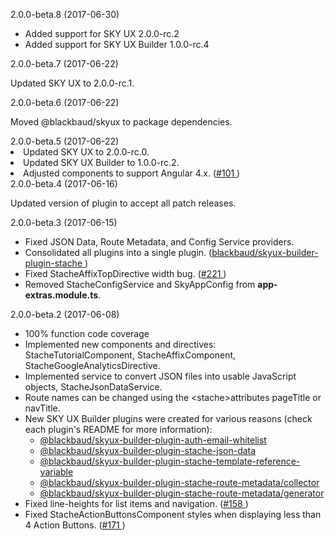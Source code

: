 <stache
  pageTitle="June"
  navOrder="110"
  showTableOfContents="true">

  <stache-page-anchor>
    2.0.0-beta.8 (2017-06-30)
  </stache-page-anchor>

  <ul>
    <li>
      Added support for SKY UX 2.0.0-rc.2
    </li>
    <li>
      Added support for SKY UX Builder 1.0.0-rc.4
    </li>
  </ul>

  <stache-page-anchor>
    2.0.0-beta.7 (2017-06-22)
  </stache-page-anchor>

  <p>
    Updated SKY UX to <sky-code>2.0.0-rc.1</sky-code>.
  </p>

  <stache-page-anchor>
    2.0.0-beta.6 (2017-06-22)
  </stache-page-anchor>

  <p>
    Moved <sky-code>@blackbaud/skyux</sky-code> to package dependencies.
  </p>

  <stache-page-anchor>
    2.0.0-beta.5 (2017-06-22)
  </stache-page-anchor>

  <li>
    Updated SKY UX to <sky-code>2.0.0-rc.0</sky-code>.
  </li>
  <li>
    Updated SKY UX Builder to <sky-code>1.0.0-rc.2</sky-code>.
  </li>
  <li>
    Adjusted components to support Angular <sky-code>4.x</sky-code>. (<a href="https://github.com/blackbaud/stache2/issues/101">#101 <i class="fa fa-external-link" aria-hidden="true"></i></a>)
  </li>

  <stache-page-anchor>
    2.0.0-beta.4 (2017-06-16)
  </stache-page-anchor>

  <p>
    Updated version of plugin to accept all patch releases.
  </p>

  <stache-page-anchor>
    2.0.0-beta.3 (2017-06-15)
  </stache-page-anchor>

  <ul>
    <li>
      Fixed JSON Data, Route Metadata, and Config Service providers.
    </li>
    <li>
      Consolidated all plugins into a single plugin. (<a href="https://github.com/blackbaud/skyux-builder-plugin-stache">blackbaud/skyux-builder-plugin-stache <i class="fa fa-external-link" aria-hidden="true"></i></a>)
    </li>
    <li>
      Fixed StacheAffixTopDirective width bug. (<a href="https://github.com/blackbaud/stache2/issues/221">#221 <i class="fa fa-external-link" aria-hidden="true"></i></a>)
    </li>
    <li>
      Removed <sky-code>StacheConfigService</sky-code> and <sky-code>SkyAppConfig</sky-code> from <strong>app-extras.module.ts</strong>.
    </li>
  </ul>

  <stache-page-anchor>
    2.0.0-beta.2 (2017-06-08)
  </stache-page-anchor>

  <ul>
    <li>
      100% function code coverage
    </li>
    <li>
      Implemented new components and directives: <sky-code>StacheTutorialComponent</sky-code>, <sky-code>StacheAffixComponent</sky-code>, <sky-code>StacheGoogleAnalyticsDirective</sky-code>.
    </li>
    <li>
      Implemented service to convert JSON files into usable JavaScript objects, <sky-code>StacheJsonDataService</sky-code>.
    </li>
    <li>
      Route names can be changed using the <sky-code>&lt;stache&gt;</sky-code>attributes <sky-code>pageTitle</sky-code> or <sky-code>navTitle</sky-code>.
    </li>
    <li>
      New SKY UX Builder plugins were created for various reasons (check each plugin's README for more information):
      <ul>
        <li>
          <a href="https://github.com/blackbaud/skyux-builder-plugin-auth-email-whitelist">
            <sky-code>@blackbaud/skyux-builder-plugin-auth-email-whitelist</sky-code> <i class="fa fa-external-link" aria-hidden="true"></i>
          </a>
        </li>
        <li>
          <a href="https://github.com/blackbaud/skyux-builder-plugin-stache-json-data">
            <sky-code>@blackbaud/skyux-builder-plugin-stache-json-data</sky-code> <i class="fa fa-external-link" aria-hidden="true"></i>
          </a>
        </li>
        <li>
          <a href="https://github.com/blackbaud/skyux-builder-plugin-stache-template-reference-variable">
            <sky-code>@blackbaud/skyux-builder-plugin-stache-template-reference-variable</sky-code> <i class="fa fa-external-link" aria-hidden="true"></i>
          </a>
        </li>
        <li>
          <a href="https://github.com/blackbaud/skyux-builder-plugin-stache-route-metadata">
            <sky-code>@blackbaud/skyux-builder-plugin-stache-route-metadata/collector</sky-code> <i class="fa fa-external-link" aria-hidden="true"></i>
          </a>
        </li>
        <li>
          <a href="https://github.com/blackbaud/skyux-builder-plugin-stache-route-metadata">
            <sky-code>@blackbaud/skyux-builder-plugin-stache-route-metadata/generator</sky-code> <i class="fa fa-external-link" aria-hidden="true"></i>
          </a>
        </li>
      </ul>
    </li>
    <li>
      Fixed line-heights for list items and navigation. (<a href="https://github.com/blackbaud/stache2/issues/158">#158 <i class="fa fa-external-link" aria-hidden="true"></i></a>)
    </li>
    <li>
      Fixed StacheActionButtonsComponent styles when displaying less than 4 Action Buttons. (<a href="https://github.com/blackbaud/stache2/issues/171">#171 <i class="fa fa-external-link" aria-hidden="true"></i></a>)
    </li>
  </ul>
</stache>
